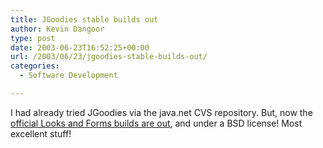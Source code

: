 ```yaml
---
title: JGoodies stable builds out
author: Kevin Dangoor
type: post
date: 2003-06-23T16:52:25+00:00
url: /2003/06/23/jgoodies-stable-builds-out/
categories:
  - Software Development

---
```

I had already tried JGoodies via the java.net CVS repository. But, now the [official Looks and Forms builds are out][1], and under a BSD license! Most excellent stuff!

 [1]: http://jgoodies.com/downloads/libraries.html "JGoodies :: Downloads :: Libraries"